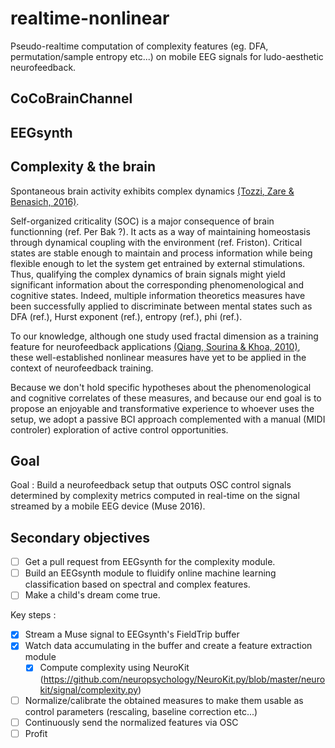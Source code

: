 # realtime-nonlinear
Pseudo-realtime computation of complexity features (eg. DFA, permutation/sample entropy etc...) on mobile EEG signals for ludo-aesthetic neurofeedback.

## CoCoBrainChannel


## EEGsynth


## Complexity & the brain

Spontaneous brain activity exhibits complex dynamics [(Tozzi, Zare & Benasich, 2016)](https://www.frontiersin.org/articles/10.3389/fnhum.2016.00247/full).

Self-organized criticality (SOC) is a major consequence of brain functionning (ref. Per Bak ?). It acts as a way of maintaining homeostasis through dynamical coupling with the environment (ref. Friston). Critical states are stable enough to maintain and process information while being flexible enough to let the system get entrained by external stimulations. Thus, qualifying the complex dynamics of brain signals might yield significant information about the corresponding phenomenological and cognitive states. Indeed, multiple information theoretics measures have been successfully applied to discriminate between mental states such as DFA (ref.), Hurst exponent (ref.), entropy (ref.), phi (ref.). 

To our knowledge, although one study used fractal dimension as a training feature for neurofeedback applications [(Qiang, Sourina & Khoa, 2010)](https://www.researchgate.net/profile/Olga_Sourina/publication/228808406_A_Fractal_Dimension_Based_Algorithm_for_Neurofeedback_Games/links/565445fc08ae4988a7b0158f/A-Fractal-Dimension-Based-Algorithm-for-Neurofeedback-Games.pdf), these well-established nonlinear measures have yet to be applied in the context of neurofeedback training.

Because we don't hold specific hypotheses about the phenomenological and cognitive correlates of these measures, and because our end goal is to propose an enjoyable and transformative experience to whoever uses the setup, we adopt a passive BCI approach complemented with a manual (MIDI controler) exploration of active control opportunities. 


## Goal
Goal : Build a neurofeedback setup that outputs OSC control signals determined by complexity metrics computed in real-time on the signal streamed by a mobile EEG device (Muse 2016).

## Secondary objectives
 - [ ] Get a pull request from EEGsynth for the complexity module.
 - [ ] Build an EEGsynth module to fluidify online machine learning classification based on spectral and complex features.
 - [ ] Make a child's dream come true.

Key steps :
- [x] Stream a Muse signal to EEGsynth's FieldTrip buffer
- [x] Watch data accumulating in the buffer and create a feature extraction module
    - [x] Compute complexity using NeuroKit (https://github.com/neuropsychology/NeuroKit.py/blob/master/neurokit/signal/complexity.py)
- [ ] Normalize/calibrate the obtained measures to make them usable as control parameters (rescaling, baseline correction etc...)
- [ ] Continuously send the normalized features via OSC
- [ ] Profit
